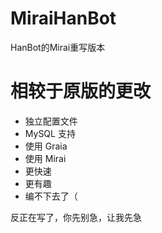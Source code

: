 # MiraiHanBot
HanBot的Mirai重写版本

# 相较于原版的更改
 - 独立配置文件
 - MySQL 支持
 - 使用 Graia
 - 使用 Mirai
 - 更快速
 - 更有趣
 - 编不下去了（

反正在写了，你先别急，让我先急